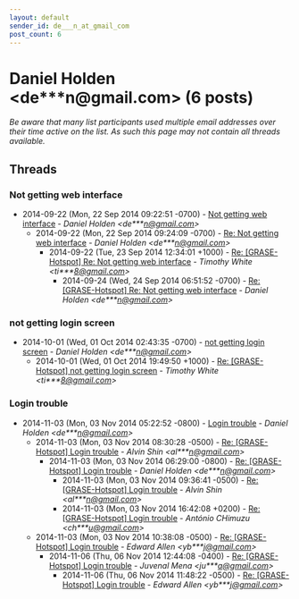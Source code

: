 ```yaml
---
layout: default
sender_id: de___n_at_gmail_com
post_count: 6
---
```


# Daniel Holden <de***n<span>@</span>gmail.com> (6 posts)

_Be aware that many list participants used multiple email addresses over their time active on the list. As such this page may not contain all threads available._

## Threads

### Not getting web interface
+ 2014-09-22 (Mon, 22 Sep 2014 09:22:51 -0700) - [Not getting web interface](/archive/2014/09/3d6b7dca29184ef32995b2870093f43899d4233ad2c7aadae67010c4f4606995) - _Daniel Holden \<de***n@gmail.com\>_
  + 2014-09-22 (Mon, 22 Sep 2014 09:24:09 -0700) - [Re: Not getting web interface](/archive/2014/09/ab0e3d70bcf41c41f77d7cfd6b8e05862322ca5796627d576ec0fb757b971ea9) - _Daniel Holden \<de***n@gmail.com\>_
    + 2014-09-22 (Tue, 23 Sep 2014 12:34:01 +1000) - [Re: [GRASE-Hotspot] Re: Not getting web interface](/archive/2014/09/bc1c307d444a94620980e2c71d3f7cf9a230ac4dba57f6f604003403fcb65b62) - _Timothy White \<ti***8@gmail.com\>_
      + 2014-09-24 (Wed, 24 Sep 2014 06:51:52 -0700) - [Re: [GRASE-Hotspot] Re: Not getting web interface](/archive/2014/09/906d21fb5ef07c00bca9705f0a73db1f90bb993e953ad1ec40e6d2d9f7c8fb63) - _Daniel Holden \<de***n@gmail.com\>_

### not getting login screen
+ 2014-10-01 (Wed, 01 Oct 2014 02:43:35 -0700) - [not getting login screen](/archive/2014/10/b2e1e3bbf15662e167a2f2884d03380623c7a5e357b01b2e308766ad5560c772) - _Daniel Holden \<de***n@gmail.com\>_
  + 2014-10-01 (Wed, 01 Oct 2014 19:49:50 +1000) - [Re: [GRASE-Hotspot] not getting login screen](/archive/2014/10/164ac6df42b0ec50b1b1fdb1e3cb83a80c487dfc729bc9dd118f920f973a0083) - _Timothy White \<ti***8@gmail.com\>_

### Login trouble
+ 2014-11-03 (Mon, 03 Nov 2014 05:22:52 -0800) - [Login trouble](/archive/2014/11/42524b727b4cd29baf5ee1366573422dafb78239b8c76ddad54a1260ea08fe81) - _Daniel Holden \<de***n@gmail.com\>_
  + 2014-11-03 (Mon, 03 Nov 2014 08:30:28 -0500) - [Re: [GRASE-Hotspot] Login trouble](/archive/2014/11/ec682a8c9127ea3915ec9ee876dc98742216c566fb3a923ccdefadd30501e0d6) - _Alvin Shin \<al***n@gmail.com\>_
    + 2014-11-03 (Mon, 03 Nov 2014 06:29:00 -0800) - [Re: [GRASE-Hotspot] Login trouble](/archive/2014/11/82722250a4ef58d28e2fe58de219bd62114f515d8a083eb8be39a1bc32a58005) - _Daniel Holden \<de***n@gmail.com\>_
      + 2014-11-03 (Mon, 03 Nov 2014 09:36:41 -0500) - [Re: [GRASE-Hotspot] Login trouble](/archive/2014/11/1429cb445ab027d499251ce825190d13201a12e25860f740effcf9587f0aa50f) - _Alvin Shin \<al***n@gmail.com\>_
      + 2014-11-03 (Mon, 03 Nov 2014 16:42:08 +0200) - [Re: [GRASE-Hotspot] Login trouble](/archive/2014/11/0cebe185a2b8d1d4e26da3930552ae7f06dddb0177c386106043d0be1538e622) - _António CHimuzu \<ch***u@gmail.com\>_
  + 2014-11-03 (Mon, 03 Nov 2014 10:38:08 -0500) - [Re: [GRASE-Hotspot] Login trouble](/archive/2014/11/e792b2770f53a06350ac0503af3b7de3550ccea9c045cde4b685a0e1c63ddc3b) - _Edward Allen \<yb***j@gmail.com\>_
    + 2014-11-06 (Thu, 06 Nov 2014 12:44:08 -0400) - [Re: [GRASE-Hotspot] Login trouble](/archive/2014/11/737f7d838395f5e6abb5f40681b5ba823c5aee69358c5dffb4911a8eb6bf9ab4) - _Juvenal Mena \<ju***a@gmail.com\>_
      + 2014-11-06 (Thu, 06 Nov 2014 11:48:22 -0500) - [Re: [GRASE-Hotspot] Login trouble](/archive/2014/11/8976ea82b475b92c5a62afa1773efc9998288b8a303f05f59a53058f6cd7d8c4) - _Edward Allen \<yb***j@gmail.com\>_


